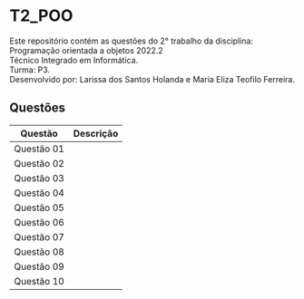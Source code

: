 # T2_POO

Este repositório contém as questões do 2° trabalho da disciplina: Programação orientada a objetos 2022.2<br>
Técnico Integrado em Informática.<br>
Turma: P3.<br>
Desenvolvido por: Larissa dos Santos Holanda e Maria Eliza Teofilo Ferreira.<br>

## Questões

| Questão | Descrição |
|---|---|
|Questão 01|  | 
|Questão 02|  | 
|Questão 03|  | 
|Questão 04|  | 
|Questão 05|  | 
|Questão 06|  |
|Questão 07|  |
|Questão 08|  | 
|Questão 09|  | 
|Questão 10|  |
